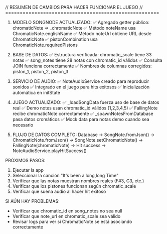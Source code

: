 // RESUMEN DE CAMBIOS PARA HACER FUNCIONAR EL JUEGO
// =====================================================

1. MODELO SONGNODE ACTUALIZADO:
   ✅ Agregado getter público: chromaticNote => _chromaticNote
   ✅ Método noteName usa ChromaticNote.englishName
   ✅ Método noteUrl obtiene URL desde ChromaticNote
   ✅ pistonCombination usa ChromaticNote.requiredPistons

2. BASE DE DATOS:
   ✅ Estructura verificada: chromatic_scale tiene 33 notas
   ✅ song_notes tiene 28 notas con chromatic_id válidos
   ✅ Consulta JOIN funciona correctamente
   ✅ Nombres de columnas corregidos: piston_1, piston_2, piston_3

3. SERVICIO DE AUDIO:
   ✅ NoteAudioService creado para reproducir sonidos
   ✅ Integrado en el juego para hits exitosos
   ✅ Inicialización automática en initState

4. JUEGO ACTUALIZADO:
   ✅ _loadSongData fuerza uso de base de datos real
   ✅ Demo notes usan chromatic_id válidos (1,2,3,4,5)
   ✅ FallingNote recibe chromaticNote correctamente
   ✅ _spawnNotesFromDatabase pasa datos cromáticos
   ✅ Mock data para notas demo cuando sea necesario

5. FLUJO DE DATOS COMPLETO:
   Database → SongNote.fromJson() → ChromaticNote.fromJson() → 
   SongNote.setChromaticNote() → FallingNote(chromaticNote) → 
   Hit success → NoteAudioService.playHitSuccess()

PRÓXIMOS PASOS:
1. Ejecutar la app
2. Seleccionar la canción "It's been a long,long Time"
3. Verificar que las notas muestran nombres reales (F#3, G3, etc.)
4. Verificar que los pistones funcionan según chromatic_scale
5. Verificar que suena audio al hacer hit exitoso

SI AÚN HAY PROBLEMAS:
- Verificar que chromatic_id en song_notes no sea null
- Verificar que note_url en chromatic_scale sea válido
- Revisar logs para ver si ChromaticNote se está asociando correctamente